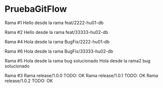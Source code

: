 # PruebaGitFlow


Rama #1
Hello desde la rama feat/2222-hu01-db

Rama #2
Hello desde la rama feat/33333-hu02-db

Rama #4
Hola desde la rama BugFix/2222-hu01-db

Rama #6
Hola desde la rama BugFix/33333-hu02-db

Rama #5
Hola desde la rama bug solucionado
Hola desde la rama2 bug solucionado


Rama #3
Rama release/1.0.0 TODO: OK
Rama release/1.0.1 TODO: OK
Rama release/1.0.2 TODO: OK
